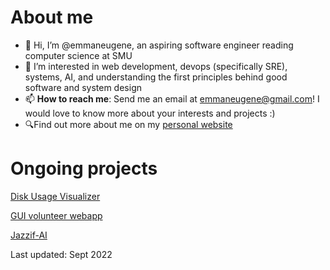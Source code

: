 # About me
- 👋 Hi, I’m @emmaneugene, an aspiring software engineer reading computer science at SMU
- 👀 I’m interested in web development, devops (specifically SRE), systems, AI, and understanding the first principles behind good software and system design 
- 📫 **How to reach me**: Send me an email at emmaneugene@gmail.com! I would love to know more about your interests and projects :)
- 🔍Find out more about me on my [personal website](https://emmaneugene.github.io)

# Ongoing projects

[Disk Usage Visualizer](https://github.com/emmaneugene/disk-usage-visualizer)

[GUI volunteer webapp](https://github.com/emmaneugene/GUI-volunteer-management-webapp)

[Jazzif-AI](https://github.com/emmaneugene/Jazzif-AI)

Last updated: Sept 2022

<!---
emmaneugene/emmaneugene is a ✨ special ✨ repository because its `README.md` (this file) appears on your GitHub profile.
You can click the Preview link to take a look at your changes.
--->
